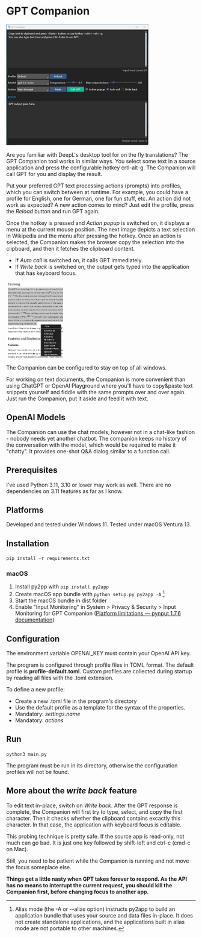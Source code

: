 # GPT Companion
<img alt="Companion App" src="doc/app.png" width="75%" height="75%"/>

Are you familiar with DeepL's desktop tool for on the fly translations?
The GPT Companion tool works in similar ways. You select some text in a source
application and press the configurable hotkey crtl-alt-g. The Companion will
call GPT for you and display the result.

Put your preferred GPT text processing actions (prompts) into profiles, which you can switch between at runtime.
For example, you could have a profile for English, one for German, one for fun stuff, etc.
An action did not work as expected? A new action comes to mind? Just edit the profile, press the _Reload_ button and run GPT again.

Once the hotkey is pressed and *Action popup* is switched on, it displays a menu at the
current mouse position. The next image depicts a text selection in Wikipedia and
the menu after pressing the hotkey. Once an action is selected, the Companion makes the browser copy the selection
into the clipboard, and then it fetches the clipboard content. 
- If *Auto call* is switched on, it calls GPT immediately.
- If *Write back* is switched on, the output gets typed into the application that has keyboard focus.

<img alt="action popup" src="doc/popup.png" width="30%" height="30%"/>

The Companion can be configured to stay on top of all windows.

For working on text documents, the Companion is more convenient than using ChatGPT or OpenAI Playground
where you'll have to copy&paste text snippets yourself and fiddle with the
same prompts over and over again. Just run the Companion, put it aside and feed it with text.

## OpenAI Models
The Companion can use the chat models, however not in a chat-like fashion -  nobody needs yet another chatbot.
The companion keeps no history of the conversation with the model, which would be required to make it "chatty". 
It provides one-shot Q&A dialog similar to a function call.
## Prerequisites
I've used Python 3.11, 3.10 or lower may work as well. There are no dependencies on 3.11 features as far as I know. 
## Platforms
Developed and tested under Windows 11. Tested under macOS Ventura 13.
## Installation
`pip install -r requirements.txt`
### macOS
1. Install py2pp with `pip install py2app`
2. Create macOS app bundle with `python setup.py py2app -A` [^1]
3. Start the macOS bundle in dist folder
4. Enable "Input Monitoring" in System > Privacy & Security > Input Monitoring for GPT Companion ([Platform limitations — pynput 1.7.6 documentation](https://pynput.readthedocs.io/en/latest/limitations.html))

[^1]: Alias mode (the -A or --alias option) instructs py2app to build an application bundle that uses your source and data files in-place. It does not create standalone applications, and the applications built in alias mode are not portable to other machines.

## Configuration

The environment variable OPENAI_KEY must contain your OpenAI API key.

The program is configured through profile files in TOML format. The default profile is **profile-default.toml**.
Custom profiles are collected during startup by reading all files with the .toml extension.

To define a new profile:

* Create a new .toml file in the program's directory
* Use the default profile as a template for the syntax of the properties.
* Mandatory: *settings.name*
* Mandatory: *actions*

## Run

`python3 main.py`

The program must be run in its directory, otherwise the configuration profiles will not be found.

## More about the *write back* feature 
To edit text in-place, switch on *Write back*. After the GPT response is complete, the Companion will first
try to type, select, and copy the first character. Then it checks whether the clipboard contains excactly this
character. In that case, the application with keyboard focus is editable.

This probing technique is pretty safe. If the source app is read-only, not much can go bad. It is just one key followed
by shift-left and ctrl-c (cmd-c on Mac). 

Still, you need to be patient while the Companion is running and not move the focus someplace else.

**Things get a little nasty when GPT takes forever to respond. As the API has no means to interrupt the current request,
you should kill the Companion first, before changing focus to another app.**